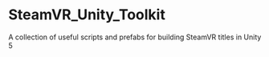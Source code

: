 # SteamVR_Unity_Toolkit
A collection of useful scripts and prefabs for building SteamVR titles in Unity 5
